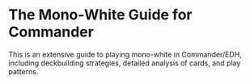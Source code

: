 # The Mono-White Guide for Commander
 This is an extensive guide to playing mono-white in Commander/EDH, including deckbuilding strategies, detailed analysis of cards, and play patterns.
